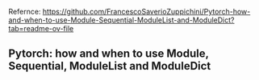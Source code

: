Refernce: https://github.com/FrancescoSaverioZuppichini/Pytorch-how-and-when-to-use-Module-Sequential-ModuleList-and-ModuleDict?tab=readme-ov-file

## Pytorch: how and when to use Module, Sequential, ModuleList and ModuleDict
